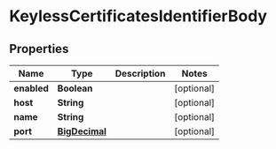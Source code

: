 # KeylessCertificatesIdentifierBody

## Properties
Name | Type | Description | Notes
------------ | ------------- | ------------- | -------------
**enabled** | **Boolean** |  |  [optional]
**host** | **String** |  |  [optional]
**name** | **String** |  |  [optional]
**port** | [**BigDecimal**](BigDecimal.md) |  |  [optional]

